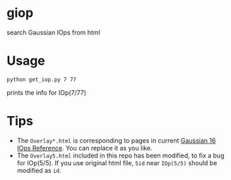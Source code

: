 # giop
search Gaussian IOps from html

# Usage
```
python get_iop.py 7 77
```
prints the info for IOp(7/77)

# Tips
* The `Overlay*.html` is corresponding to pages in current [Gaussian 16 IOps Reference](http://gaussian.com/iops). You can replace it as you like.
* The `Overlay5.html` included in this repo has been modified, to fix a bug for IOp(5/5). If you use original html file, `5id` near `IOp(5/5)` should be modified as `id`.
